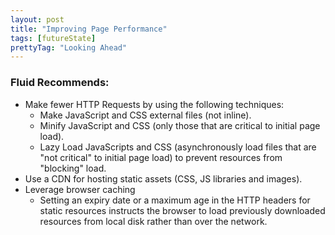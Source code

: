 ```yaml
---
layout: post
title: "Improving Page Performance"
tags: [futureState]
prettyTag: "Looking Ahead"
---
```


### Fluid Recommends:  
* Make fewer HTTP Requests by using the following techniques:
  * Make JavaScript and CSS external files (not inline).
  * Minify JavaScript and CSS (only those that are critical to initial page load).
  * Lazy Load JavaScripts and CSS (asynchronously load files that are "not critical" to initial page load) to prevent resources from "blocking" load.
* Use a CDN for hosting static assets (CSS, JS libraries and images).
* Leverage browser caching
  * Setting an expiry date or a maximum age in the HTTP headers for static resources instructs the browser to load previously downloaded resources from local disk rather than over the network.

